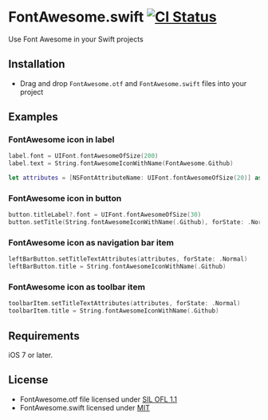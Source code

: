 # FontAwesome.swift [![CI Status](http://img.shields.io/travis/thii/FontAwesome.swift.svg?style=flat)](https://travis-ci.org/thii/FontAwesome.swift)

Use Font Awesome in your Swift projects

## Installation

- Drag and drop `FontAwesome.otf` and `FontAwesome.swift` files into your project

## Examples

### FontAwesome icon in label
```swift
label.font = UIFont.fontAwesomeOfSize(200)
label.text = String.fontAwesomeIconWithName(FontAwesome.Github)

let attributes = [NSFontAttributeName: UIFont.fontAwesomeOfSize(20)] as Dictionary!
```

### FontAwesome icon in button
```swift
button.titleLabel?.font = UIFont.fontAwesomeOfSize(30)
button.setTitle(String.fontAwesomeIconWithName(.Github), forState: .Normal)
```

### FontAwesome icon as navigation bar item
```swift
leftBarButton.setTitleTextAttributes(attributes, forState: .Normal)
leftBarButton.title = String.fontAwesomeIconWithName(.Github)
```

### FontAwesome icon as toolbar item
```swift
toolbarItem.setTitleTextAttributes(attributes, forState: .Normal)
toolbarItem.title = String.fontAwesomeIconWithName(.Github)
```


## Requirements

iOS 7 or later.

## License
- FontAwesome.otf file licensed under [SIL OFL 1.1](http://scripts.sil.org/OFL)
- FontAwesome.swift licensed under [MIT](http://thi.mit-license.org/)
